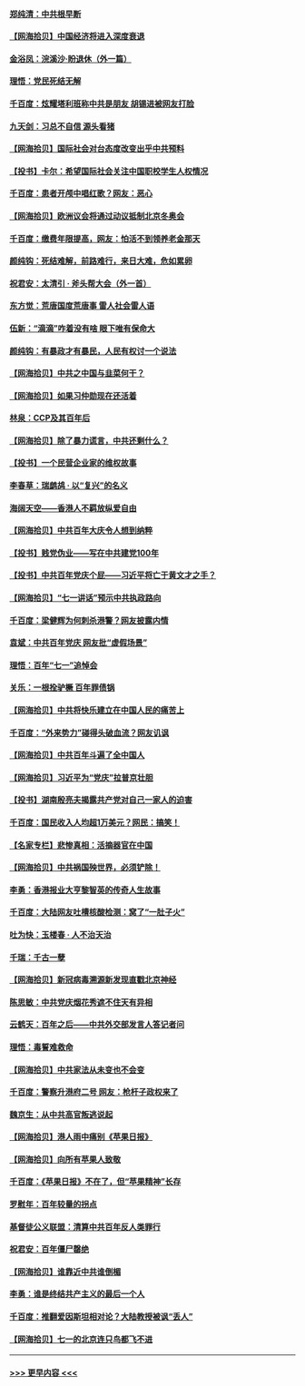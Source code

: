 #### [郑纯清：中共根早断](../pages/nsc993/n13084579.md?t=07130951) 
#### [【网海拾贝】中国经济将进入深度衰退](../pages/nsc993/n13082552.md?t=07130951) 
#### [金浴凤：浣溪沙·盼退休（外一篇）](../pages/nsc993/n13081560.md?t=07130951) 
#### [理悟：党民死结无解](../pages/nsc993/n13081552.md?t=07130951) 
#### [千百度：炫耀塔利班称中共是朋友  胡锡进被网友打脸](../pages/nsc993/n13081538.md?t=07130951) 
#### [九天剑：习总不自信 源头看猪](../pages/nsc993/n13081197.md?t=07130951) 
#### [【网海拾贝】国际社会对台态度改变出乎中共预料](../pages/nsc993/n13080968.md?t=07130951) 
#### [【投书】卡尔：希望国际社会关注中国职校学生人权情况](../pages/nsc993/n13080410.md?t=07130951) 
#### [千百度：患者开颅中唱红歌？网友：恶心](../pages/nsc993/n13080377.md?t=07130951) 
#### [【网海拾贝】欧洲议会将通过动议抵制北京冬奥会](../pages/nsc993/n13078156.md?t=07130951) 
#### [千百度：缴费年限提高，网友：怕活不到领养老金那天](../pages/nsc993/n13078088.md?t=07130951) 
#### [颜纯钩：死结难解，前路难行，来日大难，危如累卵](../pages/nsc993/n13077179.md?t=07130951) 
#### [祝君安：太清引 · 斧头帮大会（外一首）](../pages/nsc993/n13077162.md?t=07130951) 
#### [东方觉：荒唐国度荒唐事 雷人社会雷人语](../pages/nsc993/n13075917.md?t=07130951) 
#### [伍新：“滴滴”咋着没有啥 眼下唯有保命大](../pages/nsc993/n13075894.md?t=07130951) 
#### [颜纯钩：有暴政才有暴民，人民有权讨一个说法](../pages/nsc993/n13075734.md?t=07130951) 
#### [【网海拾贝】中共之中国与韭菜何干？](../pages/nsc993/n13075428.md?t=07130951) 
#### [【网海拾贝】如果习仲勋现在还活着](../pages/nsc993/n13073410.md?t=07130951) 
#### [林泉：CCP及其百年后](../pages/nsc993/n13073226.md?t=07130951) 
#### [【网海拾贝】除了暴力谎言，中共还剩什么？](../pages/nsc993/n13071082.md?t=07130951) 
#### [【投书】一个民营企业家的维权故事](../pages/nsc993/n13070932.md?t=07130951) 
#### [李春草：瑞鹧鸪 · 以“复兴”的名义](../pages/nsc993/n13069984.md?t=07130951) 
#### [海阔天空——香港人不羁放纵爱自由](../pages/nsc993/n13069407.md?t=07130951) 
#### [【网海拾贝】中共百年大庆令人想到纳粹](../pages/nsc993/n13068483.md?t=07130951) 
#### [【投书】贱党伪业——写在中共建党100年](../pages/nsc993/n13067843.md?t=07130951) 
#### [【投书】中共百年党庆个屁——习近平将亡于黄文才之手？](../pages/nsc993/n13067425.md?t=07130951) 
#### [【网海拾贝】“七一讲话”预示中共执政路向](../pages/nsc993/n13066434.md?t=07130951) 
#### [千百度：梁健辉为何刺杀港警？网友披露内情](../pages/nsc993/n13066979.md?t=07130951) 
#### [袁斌：中共百年党庆 网友批“虚假场景”](../pages/nsc993/n13066385.md?t=07130951) 
#### [理悟：百年“七一”追悼会](../pages/nsc993/n13066106.md?t=07130951) 
#### [关乐：一根拴驴橛 百年罪债锅](../pages/nsc993/n13066089.md?t=07130951) 
#### [【网海拾贝】中共将快乐建立在中国人民的痛苦上](../pages/nsc993/n13064939.md?t=07130951) 
#### [千百度：“外来势力”碰得头破血流？网友讥讽](../pages/nsc993/n13064878.md?t=07130951) 
#### [【网海拾贝】中共百年斗遍了全中国人](../pages/nsc993/n13060020.md?t=07130951) 
#### [【网海拾贝】习近平为“党庆”拉普京壮胆](../pages/nsc993/n13057781.md?t=07130951) 
#### [【投书】湖南殷亮夫揭露共产党对自己一家人的迫害](../pages/nsc993/n13057744.md?t=07130951) 
#### [千百度：国民收入人均超1万美元？网民：搞笑！](../pages/nsc993/n13057692.md?t=07130951) 
#### [【名家专栏】悲惨真相：活摘器官在中国](../pages/nsc993/n13056611.md?t=07130951) 
#### [【网海拾贝】中共祸国殃世界，必须铲除！](../pages/nsc993/n13056011.md?t=07130951) 
#### [李勇：香港报业大亨黎智英的传奇人生故事](../pages/nsc993/n13055258.md?t=07130951) 
#### [千百度：大陆网友吐槽核酸检测：窝了“一肚子火”](../pages/nsc993/n13055194.md?t=07130951) 
#### [吐为快：玉楼春 · 人不治天治](../pages/nsc993/n13054028.md?t=07130951) 
#### [千瑞：千古一孽](../pages/nsc993/n13054016.md?t=07130951) 
#### [【网海拾贝】新冠病毒溯源新发现直戳北京神经](../pages/nsc993/n13052425.md?t=07130951) 
#### [陈思敏：中共党庆烟花秀遮不住天有异相](../pages/nsc993/n13052020.md?t=07130951) 
#### [云鹤天：百年之后——中共外交部发言人答记者问](../pages/nsc993/n13051604.md?t=07130951) 
#### [理悟：毒誓难救命](../pages/nsc993/n13051601.md?t=07130951) 
#### [【网海拾贝】中共家法从未变也不会变](../pages/nsc993/n13050366.md?t=07130951) 
#### [千百度：警察升港府二号 网友：枪杆子政权来了](../pages/nsc993/n13050261.md?t=07130951) 
#### [魏京生：从中共高官叛逃说起](../pages/nsc993/n13048997.md?t=07130951) 
#### [【网海拾贝】港人雨中痛别《苹果日报》](../pages/nsc993/n13048941.md?t=07130951) 
#### [【网海拾贝】向所有苹果人致敬](../pages/nsc993/n13046795.md?t=07130951) 
#### [千百度：《苹果日报》不在了，但“苹果精神”长存](../pages/nsc993/n13046703.md?t=07130951) 
#### [罗慰年：百年较量的拐点](../pages/nsc993/n13046542.md?t=07130951) 
#### [基督徒公义联盟：清算中共百年反人类罪行](../pages/nsc993/n13046499.md?t=07130951) 
#### [祝君安：百年僵尸罄绝](../pages/nsc993/n13045595.md?t=07130951) 
#### [【网海拾贝】谁靠近中共谁倒楣](../pages/nsc993/n13044667.md?t=07130951) 
#### [李勇：谁是终结共产主义的最后一个人](../pages/nsc993/n13044397.md?t=07130951) 
#### [千百度：推翻爱因斯坦相对论？大陆教授被讽“丢人”](../pages/nsc993/n13043908.md?t=07130951) 
#### [【网海拾贝】七一的北京连只鸟都飞不进](../pages/nsc993/n13041377.md?t=07130951) 

----
#### [ >>> 更早内容 <<< ](../indexes/nsc993-earlier.md)
